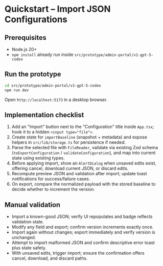 # Quickstart – Import JSON Configurations

## Prerequisites

- Node.js 20+
- `npm install` already run inside `src/prototype/admin-portal/v1-gpt-5-codex`

## Run the prototype

```bash
cd src/prototype/admin-portal/v1-gpt-5-codex
npm run dev
```

Open `http://localhost:5173` in a desktop browser.

## Implementation checklist

1. Add an "Import" button next to the "Configuration" title inside `App.tsx`; hook it to a hidden `<input type="file">`.
2. Create state for `importBaseline` (snapshot + metadata) and expose helpers in `src/lib/storage.ts` for persistence if needed.
3. Parse the selected file with `FileReader`, validate via existing Zod schema (`toExportConfiguration` / `validateConfiguration`), and map into current state using existing types.
4. Before applying import, show an `AlertDialog` when unsaved edits exist, offering cancel, download current JSON, or discard edits.
5. Recompute preview JSON and validation after import; update toast notifications for success/failure cases.
6. On export, compare the normalized payload with the stored baseline to decide whether to increment the version.

## Manual validation

- Import a known-good JSON; verify UI repopulates and badge reflects validation state.
- Modify any field and export; confirm version increments exactly once.
- Import again without changes; export immediately and verify version is unchanged.
- Attempt to import malformed JSON and confirm descriptive error toast plus state safety.
- With unsaved edits, trigger import; ensure the confirmation offers cancel, download, and discard paths.

